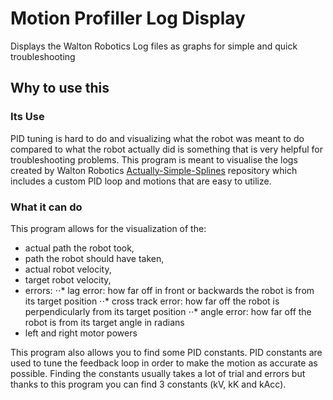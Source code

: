 # Motion Profiller Log Display
Displays the Walton Robotics Log files as graphs for simple and quick troubleshooting

## Why to use this
### Its Use
PID tuning is hard to do and visualizing what the robot was meant to do compared to what the robot actually
did is something that is very helpful for troubleshooting problems.
This program is meant to visualise the logs created by Walton Robotics
<a href=https://github.com/ThundrHawk/Actually-Simple-Splines>Actually-Simple-Splines</a> repository which
includes a custom PID loop and motions that are easy to utilize.
### What it can do
This program allows for the visualization of the:
+ actual path the robot took,
+ path the robot should have taken,
+ actual robot velocity,
+ target robot velocity,
+ errors:
⋅⋅* lag error: how far off in front or backwards the robot is from its target position
⋅⋅* cross track error: how far off the robot is perpendicularly from its target position
⋅⋅* angle error: how far off the robot is from its target angle in radians
+ left and right motor powers

This program also allows you to find some PID constants.
PID constants are used to tune the feedback loop in order to make the motion as accurate as possible. Finding the
constants usually takes a lot of trial and errors but thanks to this program you can find 3 constants (kV, kK and kAcc).


